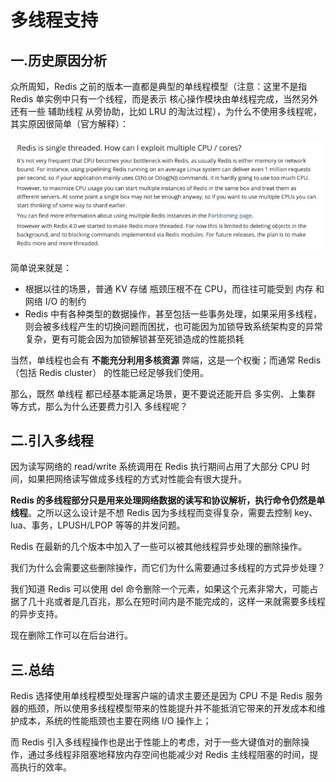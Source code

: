 # 多线程支持

## 一.历史原因分析

众所周知，Redis 之前的版本一直都是典型的单线程模型（注意：这里不是指 Redis 单实例中只有一个线程，而是表示 核心操作模块由单线程完成，当然另外还有一些 辅助线程 从旁协助，比如 LRU 的淘汰过程），为什么不使用多线程呢，其实原因很简单（官方解释）：

![2.7 单线程原因](../../img/图%202-7%20单线程原因.jpg)

简单说来就是：

- 根据以往的场景，普通 KV 存储 瓶颈压根不在 CPU，而往往可能受到 内存 和 网络 I/O 的制约
- Redis 中有各种类型的数据操作，甚至包括一些事务处理，如果采用多线程，则会被多线程产生的切换问题而困扰，也可能因为加锁导致系统架构变的异常复杂，更有可能会因为加锁解锁甚至死锁造成的性能损耗

当然，单线程也会有 **不能充分利用多核资源** 弊端，这是一个权衡；而通常 Redis（包括 Redis cluster） 的性能已经足够我们使用。

那么，既然 单线程 都已经基本能满足场景，更不要说还能开启 多实例、上集群 等方式，那么为什么还要费力引入 多线程呢？

## 二.引入多线程

因为读写网络的 read/write 系统调用在 Redis 执行期间占用了大部分 CPU 时间，如果把网络读写做成多线程的方式对性能会有很大提升。

**Redis 的多线程部分只是用来处理网络数据的读写和协议解析，执行命令仍然是单线程**。之所以这么设计是不想 Redis 因为多线程而变得复杂，需要去控制 key、lua、事务，LPUSH/LPOP 等等的并发问题。

Redis 在最新的几个版本中加入了一些可以被其他线程异步处理的删除操作。

我们为什么会需要这些删除操作，而它们为什么需要通过多线程的方式异步处理？

我们知道 Redis 可以使用 del 命令删除一个元素，如果这个元素非常大，可能占据了几十兆或者是几百兆，那么在短时间内是不能完成的，这样一来就需要多线程的异步支持。

现在删除工作可以在后台进行。

## 三.总结

Redis 选择使用单线程模型处理客户端的请求主要还是因为 CPU 不是 Redis 服务器的瓶颈，所以使用多线程模型带来的性能提升并不能抵消它带来的开发成本和维护成本，系统的性能瓶颈也主要在网络 I/O 操作上；

而 Redis 引入多线程操作也是出于性能上的考虑，对于一些大键值对的删除操作，通过多线程非阻塞地释放内存空间也能减少对 Redis 主线程阻塞的时间，提高执行的效率。
